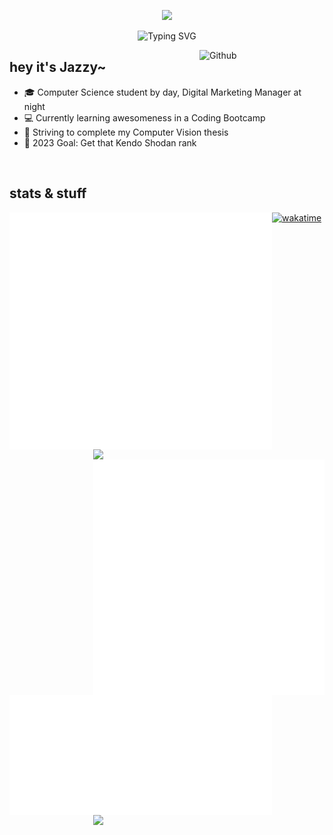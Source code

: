 <p align="center"><img src="https://user-images.githubusercontent.com/10039521/214786507-a9cb479e-aa14-41fb-9112-7f6b0bbf5325.png"></p>
<p align="center"><img src="https://readme-typing-svg.demolab.com?font=Poppins&pause=1000&color=C78492&center=true&vCenter=true&width=435&lines=kendoka%2FSTEMinist+%EF%BD%A5%EF%BE%9F%E2%9C%A7" alt="Typing SVG" /></p>

<img width="200" align="right" alt="Github"
src="https://user-images.githubusercontent.com/10039521/214795479-d6cd90c2-8e82-4e7d-aa9d-d134e1cbcbf0.jpg">


## hey it's Jazzy~  

- 🎓 Computer Science student by day, Digital Marketing Manager at night
- 💻 Currently learning awesomeness in a Coding Bootcamp
- 💼 Striving to complete my Computer Vision thesis
- 💪 2023 Goal: Get that Kendo Shodan rank

<br>

## stats & stuff

<img align="left" src="https://github.com/celesica/celesica/blob/main/metrics.svg" width="420px"><img align="right" src="https://streak-stats.demolab.com?user=celesica&theme=monokai-metallian&hide_border=true&background=FFFFFF00&sideLabels=8c4957&sideNums=b16e7c" width="370px"><img align="right" src="https://github.com/celesica/celesica/blob/main/habits.svg" width="370px">

<img align="left" src="https://github.com/celesica/celesica/blob/main/wakatime.svg" width="420px">[![wakatime](https://wakatime.com/badge/user/88edce5e-dd8c-4439-aabc-294b6d660532.svg)](https://wakatime.com/@88edce5e-dd8c-4439-aabc-294b6d660532)
<img align="right" src="https://github-readme-activity-graph.cyclic.app/graph/?username=celesica&bg_color=FFFFFF00&color=8c4957&line=bd7a88&point=fad66c&hide_border=true" width="370px">

